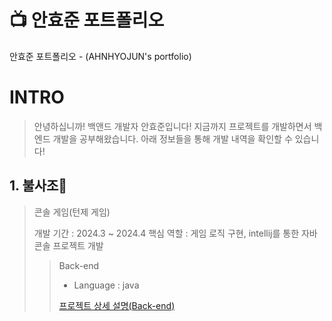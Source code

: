 # 📺 안효준 포트폴리오
안효준 포트폴리오 - (AHNHYOJUN's portfolio)

# INTRO
> 안녕하십니까! 백앤드 개발자 안효준입니다!
> 지금까지 프로젝트를 개발하면서 백엔드 개발을 공부해왔습니다.
> 아래 정보들을 통해 개발 내역을 확인할 수 있습니다!

## 1. 불사조🧨

> 콘솔 게임(턴제 게임)
>
> 개발 기간 : 2024.3 ~ 2024.4
> 핵심 역할 : 게임 로직 구현, intellij를 통한 자바 콘솔 프로젝트 개발
>
>> Back-end
>> - Language : java
>> 
>>
>> [프로젝트 상세 설명(Back-end)](https://github.com/2024-venture-game/start/blob/master/README.md)
>>
>>
